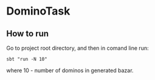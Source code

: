 # DominoTask
## How to run
Go to project root directory, and then in comand line run:
```
sbt "run -N 10"
```
where 10 - number of dominos in generated bazar.
